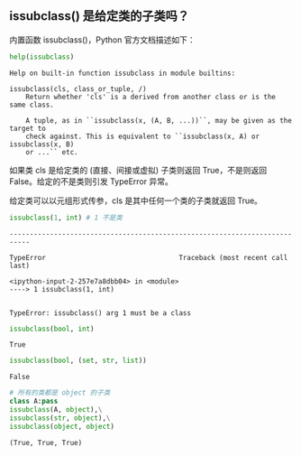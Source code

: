 ## issubclass() 是给定类的子类吗？

内置函数 issubclass()，Python 官方文档描述如下：


```python
help(issubclass)
```

    Help on built-in function issubclass in module builtins:
    
    issubclass(cls, class_or_tuple, /)
        Return whether 'cls' is a derived from another class or is the same class.
        
        A tuple, as in ``issubclass(x, (A, B, ...))``, may be given as the target to
        check against. This is equivalent to ``issubclass(x, A) or issubclass(x, B)
        or ...`` etc.
    
    

如果类 cls 是给定类的 (直接、间接或虚拟) 子类则返回 True，不是则返回 False。给定的不是类则引发 TypeError 异常。

给定类可以以元组形式传参，cls 是其中任何一个类的子类就返回 True。


```python
issubclass(1, int) # 1 不是类
```


    ---------------------------------------------------------------------------

    TypeError                                 Traceback (most recent call last)

    <ipython-input-2-257e7a8dbb04> in <module>
    ----> 1 issubclass(1, int)
    

    TypeError: issubclass() arg 1 must be a class



```python
issubclass(bool, int)
```




    True




```python
issubclass(bool, (set, str, list))
```




    False




```python
# 所有的类都是 object 的子类
class A:pass
issubclass(A, object),\
issubclass(str, object),\
issubclass(object, object)
```




    (True, True, True)


